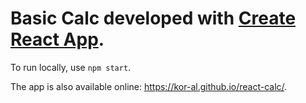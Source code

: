 # Basic Calc developed with [Create React App](https://github.com/facebook/create-react-app).

To run locally, use `npm start`.

The app is also available online: https://kor-al.github.io/react-calc/.
